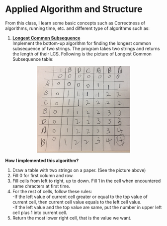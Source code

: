 # Applied Algorithm and Structure

From this class, I learn some basic concepts such as Correctness of algorithms, running time, etc. and different type of algorithms such as:

1. **[Longest Common Subsequence](https://github.com/edwardlin0524/Grad-Courseworks/blob/master/Applied%20Algorithm%20and%20Structure/Dynamic%20Programming/LCS.java)**  
Implement the bottom-up algorithm for finding the longest common subsequence of two strings. The program takes two strings and returns the length of their LCS. Following is the picture of Longest Common Subsequence table:
<p align="center"><img src="https://github.com/edwardlin0524/Grad-Courseworks/blob/master/Applied%20Algorithm%20and%20Structure/Dynamic%20Programming/LCS.jpg" width="300"></p>  

**How I implemented this algorithm?**  
1. Draw a table with two strings on a paper. (See the picture above)  
2. Fill 0 for first column and row.  
3. Fill cells from left to right, up to down. Fill 1 in the cell when encountered same chracters at first time.
3. For the rest of cells, follow these rules:  
-If the left value of current cell greater or equal to the top value of current cell, then current cell value equals to the left cell value.  
-If the left value and the top value are same, put the number in upper left cell plus 1 into current cell.  
4. Return the most lower right cell, that is the value we want.
